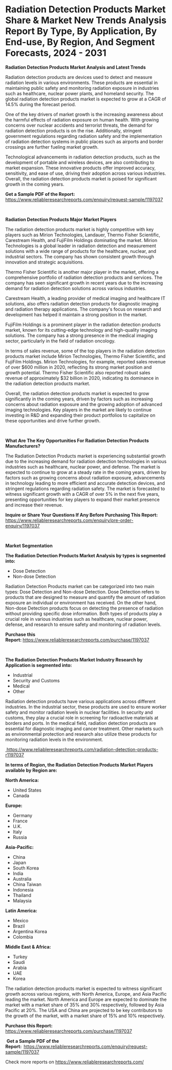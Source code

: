 <p><h1>Radiation Detection Products Market Share & Market New Trends Analysis Report By Type, By Application, By End-use, By Region, And Segment Forecasts, 2024 - 2031</h1></p><p><strong>Radiation Detection Products Market Analysis and Latest Trends</strong></p>
<p><p>Radiation detection products are devices used to detect and measure radiation levels in various environments. These products are essential in maintaining public safety and monitoring radiation exposure in industries such as healthcare, nuclear power plants, and homeland security. The global radiation detection products market is expected to grow at a CAGR of 14.5% during the forecast period.</p><p>One of the key drivers of market growth is the increasing awareness about the harmful effects of radiation exposure on human health. With growing concerns over nuclear accidents and terrorist threats, the demand for radiation detection products is on the rise. Additionally, stringent government regulations regarding radiation safety and the implementation of radiation detection systems in public places such as airports and border crossings are further fueling market growth.</p><p>Technological advancements in radiation detection products, such as the development of portable and wireless devices, are also contributing to market expansion. These innovative products offer improved accuracy, sensitivity, and ease of use, driving their adoption across various industries. Overall, the radiation detection products market is poised for significant growth in the coming years.</p></p>
<p><strong>Get a Sample PDF of the Report:&nbsp;</strong> <a href="https://www.reliableresearchreports.com/enquiry/request-sample/1197037">https://www.reliableresearchreports.com/enquiry/request-sample/1197037</a></p>
<p>&nbsp;</p>
<p><strong>Radiation Detection Products Major Market Players</strong></p>
<p><p>The radiation detection products market is highly competitive with key players such as Mirion Technologies, Landauer, Thermo Fisher Scientific, Carestream Health, and FujiFilm Holdings dominating the market. Mirion Technologies is a global leader in radiation detection and measurement solutions with a wide range of products for the healthcare, nuclear, and industrial sectors. The company has shown consistent growth through innovation and strategic acquisitions.</p><p>Thermo Fisher Scientific is another major player in the market, offering a comprehensive portfolio of radiation detection products and services. The company has seen significant growth in recent years due to the increasing demand for radiation detection solutions across various industries.</p><p>Carestream Health, a leading provider of medical imaging and healthcare IT solutions, also offers radiation detection products for diagnostic imaging and radiation therapy applications. The company's focus on research and development has helped it maintain a strong position in the market.</p><p>FujiFilm Holdings is a prominent player in the radiation detection products market, known for its cutting-edge technology and high-quality imaging solutions. The company has a strong presence in the medical imaging sector, particularly in the field of radiation oncology.</p><p>In terms of sales revenue, some of the top players in the radiation detection products market include Mirion Technologies, Thermo Fisher Scientific, and FujiFilm Holdings. Mirion Technologies, for example, reported sales revenue of over $600 million in 2020, reflecting its strong market position and growth potential. Thermo Fisher Scientific also reported robust sales revenue of approximately $32 billion in 2020, indicating its dominance in the radiation detection products market.</p><p>Overall, the radiation detection products market is expected to grow significantly in the coming years, driven by factors such as increasing concerns about radiation exposure and the growing adoption of advanced imaging technologies. Key players in the market are likely to continue investing in R&D and expanding their product portfolios to capitalize on these opportunities and drive further growth.</p></p>
<p>&nbsp;</p>
<p><strong>What Are The Key Opportunities For Radiation Detection Products Manufacturers?</strong></p>
<p><p>The Radiation Detection Products market is experiencing substantial growth due to the increasing demand for radiation detection technologies in various industries such as healthcare, nuclear power, and defense. The market is expected to continue to grow at a steady rate in the coming years, driven by factors such as growing concerns about radiation exposure, advancements in technology leading to more efficient and accurate detection devices, and stringent regulations regarding radiation safety. The market is forecasted to witness significant growth with a CAGR of over 5% in the next five years, presenting opportunities for key players to expand their market presence and increase their revenue.</p></p>
<p><strong>Inquire or Share Your Questions If Any Before Purchasing This Report:</strong> <a href="https://www.reliableresearchreports.com/enquiry/pre-order-enquiry/1197037">https://www.reliableresearchreports.com/enquiry/pre-order-enquiry/1197037</a></p>
<p>&nbsp;</p>
<p><strong>Market Segmentation</strong></p>
<p><strong>The Radiation Detection Products Market Analysis by types is segmented into:</strong></p>
<p><ul><li>Dose Detection</li><li>Non-dose Detection</li></ul></p>
<p><p>Radiation Detection Products market can be categorized into two main types: Dose Detection and Non-dose Detection. Dose Detection refers to products that are designed to measure and quantify the amount of radiation exposure an individual or environment has received. On the other hand, Non-dose Detection products focus on detecting the presence of radiation without providing specific dose information. Both types of products play a crucial role in various industries such as healthcare, nuclear power, defense, and research to ensure safety and monitoring of radiation levels.</p></p>
<p><strong>Purchase this Report:&nbsp;</strong><a href="https://www.reliableresearchreports.com/purchase/1197037">https://www.reliableresearchreports.com/purchase/1197037</a></p>
<p>&nbsp;</p>
<p><strong>The Radiation Detection Products Market Industry Research by Application is segmented into:</strong></p>
<p><ul><li>Industrial</li><li>Security and Customs</li><li>Medical</li><li>Other</li></ul></p>
<p><p>Radiation detection products have various applications across different industries. In the industrial sector, these products are used to ensure worker safety and monitor radiation levels in nuclear facilities. In security and customs, they play a crucial role in screening for radioactive materials at borders and ports. In the medical field, radiation detection products are essential for diagnostic imaging and cancer treatment. Other markets such as environmental protection and research also utilize these products for monitoring radiation levels in the environment.</p></p>
<p><a href="https://www.reliableresearchreports.com/radiation-detection-products-r1197037">&nbsp;https://www.reliableresearchreports.com/radiation-detection-products-r1197037</a></p>
<p><strong>In terms of Region, the Radiation Detection Products Market Players available by Region are:</strong></p>
<p>
    <p> <strong> North America: </strong>
        <ul>
            <li>United States</li>
            <li>Canada</li>
        </ul>
        </p> 
    <p> <strong> Europe: </strong>
        <ul>
            <li>Germany</li>
            <li>France</li>
            <li>U.K.</li>
            <li>Italy</li>
            <li>Russia</li>
        </ul>
        </p> 
    <p> <strong> Asia-Pacific: </strong>
        <ul>
            <li>China</li>
            <li>Japan</li>
            <li>South Korea</li>
            <li>India</li>
            <li>Australia</li>
            <li>China Taiwan</li>
            <li>Indonesia</li>
            <li>Thailand</li>
            <li>Malaysia</li>
        </ul>
        </p> 
    <p> <strong> Latin America: </strong>
        <ul>
            <li>Mexico</li>
            <li>Brazil</li>
            <li>Argentina Korea</li>
            <li>Colombia</li>
        </ul>
        </p> 
    <p> <strong> Middle East & Africa: </strong>
        <ul>
            <li>Turkey</li>
            <li>Saudi</li>
            <li>Arabia</li>
            <li>UAE</li>
            <li>Korea</li>
        </ul>
    </p>
    </p>
<p><p>The radiation detection products market is expected to witness significant growth across various regions, with North America, Europe, and Asia Pacific leading the market. North America and Europe are expected to dominate the market with a market share of 35% and 30% respectively, followed by Asia Pacific at 20%. The USA and China are projected to be key contributors to the growth of the market, with a market share of 15% and 10% respectively.</p></p>
<p><strong>Purchase this Report: </strong><a href="https://www.reliableresearchreports.com/purchase/1197037">https://www.reliableresearchreports.com/purchase/1197037</a></p>
<p>&nbsp;<strong>Get a Sample PDF of the Report:&nbsp;&nbsp;</strong><a href="https://www.reliableresearchreports.com/enquiry/request-sample/1197037">https://www.reliableresearchreports.com/enquiry/request-sample/1197037</a></p>
<p><strong></strong></p>
<p>Check more reports on <a href="https://www.reliableresearchreports.com/">https://www.reliableresearchreports.com/</a></p>